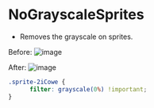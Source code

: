 # NoGrayscaleSprites
- Removes the grayscale on sprites. 

Before:
![image](https://user-images.githubusercontent.com/72931279/113444635-483fa080-93c2-11eb-8d56-e2f8a44c9aa0.png)


After:
![image](https://user-images.githubusercontent.com/72931279/113444571-23e3c400-93c2-11eb-9636-25e553395951.png)

```css
.sprite-2iCowe {
      filter: grayscale(0%) !important;
}
```
